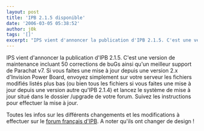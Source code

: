 ```yaml
---
layout: post
title: 'IPB 2.1.5 disponible'
date: '2006-03-05 05:38:52'
author: j0k
tags: '[]'
excerpt: "IPS vient d'annoncer la publication d'IPB 2.1.5. C'est une version de maintenance incluant 50 corrections de buGs ainsi qu'un meilleur support de Parachat v7.     \nSi vous faites une mise à jour depuis une version 2.x d'Invision Power Board, envoyez simplement sur votre serveur les fichiers modifiés listés plus bas (ou bien tous les fichiers si vous faites une      …"
---
```


IPS vient d'annoncer la publication d'IPB 2.1.5. C'est une version de maintenance incluant 50 corrections de buGs ainsi qu'un meilleur support de Parachat v7.
Si vous faites une mise à jour depuis une version 2.x d'Invision Power Board, envoyez simplement sur votre serveur les fichiers modifiés listés plus bas (ou bien tous les fichiers si vous faites une mise à jour depuis une version autre qu'IPB 2.1.4) et lancez le système de mise à jour situé dans le dossier /upgrade de votre forum. Suivez les instructions pour effectuer la mise à jour.

Toutes les infos sur les différents changements et les modifications à effectuer sur le [forum français d'IPB](http://forums.invisionboard.fr/index.php?showtopic=23642). A noter qu'ils ont changer de design !
